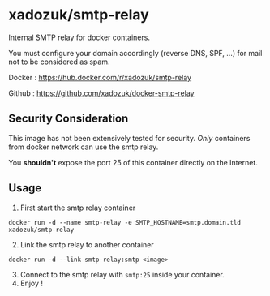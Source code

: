 # xadozuk/smtp-relay

Internal SMTP relay for docker containers.

You must configure your domain accordingly (reverse DNS, SPF, ...) for mail not to be considered as spam.

Docker : https://hub.docker.com/r/xadozuk/smtp-relay

Github : https://github.com/xadozuk/docker-smtp-relay

## Security Consideration

This image has not been extensively tested for security. *Only* containers from docker network can use the smtp relay.

You **shouldn't** expose the port 25 of this container directly on the Internet.

## Usage

1. First start the smtp relay container

  ```
  docker run -d --name smtp-relay -e SMTP_HOSTNAME=smtp.domain.tld xadozuk/smtp-relay
  ```
  
2. Link the smtp relay to another container

  ```
  docker run -d --link smtp-relay:smtp <image>
  ```
  
3. Connect to the smtp relay with `smtp:25` inside your container.
4. Enjoy !
